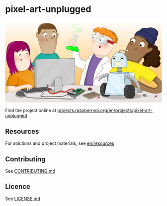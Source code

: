 # pixel-art-unplugged

![pixel-art-unplugged](banner.png)

Find the project online at [projects.raspberrypi.org/en/projects/pixel-art-unplugged](https://projects.raspberrypi.org/en/projects/pixel-art-unplugged)

## Resources
For solutions and project materials, see [en/resources](https://github.com/raspberrypilearning/pixel-art-unplugged/tree/master/en/resources)

## Contributing
See [CONTRIBUTING.md](CONTRIBUTING.md)

## Licence
 See [LICENSE.md](LICENSE.md)
